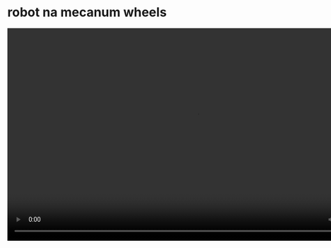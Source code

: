 # robot na mecanum wheels
<video width="854" height="480" controls>
  <source src="robot_jezdzi.mp4" type="video/mp4">
</video>